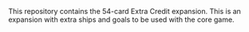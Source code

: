 This repository contains the 54-card Extra Credit expansion. This is an expansion with extra ships and goals to be used with the core game.
